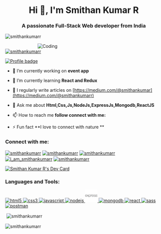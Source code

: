 <h1 align="center">Hi 👋, I'm Smithan Kumar R</h1>
<h3 align="center">A passionate Full-Stack Web developer from India</h3>

<p align="left"> <img src="https://komarev.com/ghpvc/?username=smithankumarr&label=Profile%20views&color=0e75b6&style=flat" alt="smithankumarr" /> </p>

<img align="right" alt="Coding" width="400" src="https://media.giphy.com/media/qgQUggAC3Pfv687qPC/giphy.gif">

<p align="left"> <a href="https://twitter.com/smithankumarr" target="blank"><img src="https://img.shields.io/twitter/follow/smithankumarr?logo=twitter&style=for-the-badge" alt="smithankumarr" /></a> </p>

[![Profile badge](https://www.codewars.com/users/Smithan_kumar_r/badges/large)](https://www.codewars.com/users/Smithan_kumar_r)

- 🔭 I’m currently working on **event app**

- 🌱 I’m currently learning **React and Redux**

- 📝 I regularly write articles on [https://medium.com/@smithankumar](https://medium.com/@smithankumarr)

- 💬 Ask me about **Html,Css,Js,NodeJs,ExpressJs,Mongodb,ReactJS**

- 📫 How to reach me **follow connect with me:**

- ⚡ Fun fact **I love to connect with nature **

<h3 align="left">Connect with me:</h3>
<p align="left">
<a href="https://twitter.com/smithankumarr" target="blank"><img align="center" src="https://raw.githubusercontent.com/rahuldkjain/github-profile-readme-generator/master/src/images/icons/Social/twitter.svg" alt="smithankumarr" height="30" width="40" /></a>
<a href="https://www.linkedin.com/in/smithan-kumar-r-49585b206/" target="blank"><img align="center" src="https://raw.githubusercontent.com/rahuldkjain/github-profile-readme-generator/master/src/images/icons/Social/linked-in-alt.svg" alt="smithankumarr" height="30" width="40" /></a>
<a href="https://www.facebook.com/profile.php?id=100084137757519" target="blank"><img align="center" src="https://raw.githubusercontent.com/rahuldkjain/github-profile-readme-generator/master/src/images/icons/Social/facebook.svg" alt="smithankumarr" height="30" width="40" /></a>
<a href="https://www.instagram.com/i_am_smithan_kumar/" target="blank"><img align="center" src="https://raw.githubusercontent.com/rahuldkjain/github-profile-readme-generator/master/src/images/icons/Social/instagram.svg" alt="i_am_smithankumarr" height="30" width="40" /></a>
<a href="https://medium.com/@smithankumar404" target="blank"><img align="center" src="https://raw.githubusercontent.com/rahuldkjain/github-profile-readme-generator/master/src/images/icons/Social/medium.svg" alt="smithankumarr" height="30" width="40" /></a>
</p>
<a href="https://app.daily.dev/SmithanKumar"><img src="https://api.daily.dev/devcards/4ac636e0b6f74e43b5105d6c23b0f657.png?r=noc" width="400" alt="Smithan Kumar R's Dev Card"/></a>
<h3 align="left" >Languages and Tools:</h3>
<p align="left"> 
<a href="https://www.w3.org/html/" target="_blank" rel="noreferrer"> <img src="https://cdn-icons-png.flaticon.com/512/1051/1051277.png" alt="html5" width="40" height="40"/> </a>
<a href="https://www.w3schools.com/css/" target="_blank" rel="noreferrer"> <img src="https://cdn-icons-png.flaticon.com/512/732/732190.png" alt="css3" width="40" height="40"/> </a>
<a href="https://developer.mozilla.org/en-US/docs/Web/JavaScript" target="_blank" rel="noreferrer"> <img src="https://cdn-icons-png.flaticon.com/512/5968/5968292.png" alt="javascript" width="40" height="40"/> </a>
<a href="https://nodejs.org" target="_blank" rel="noreferrer"> <img src="https://cdn-icons-png.flaticon.com/512/919/919825.png" alt="nodejs" width="40" height="40"/> </a> 
<a href="https://expressjs.com" target="_blank" rel="noreferrer"> <img src="https://raw.githubusercontent.com/devicons/devicon/master/icons/express/express-original-wordmark.svg" alt="express" width="40" height="40"/> </a>
 <a href="https://www.mongodb.com/" target="_blank" rel="noreferrer"> <img src="https://upload.wikimedia.org/wikipedia/commons/thumb/9/93/MongoDB_Logo.svg/2560px-MongoDB_Logo.svg.png" alt="mongodb" width="60" height="40"/> </a> 
<a href="https://reactjs.org/" target="_blank" rel="noreferrer"> <img src="https://upload.wikimedia.org/wikipedia/commons/thumb/a/a7/React-icon.svg/1200px-React-icon.svg.png" alt="react" width="40" height="40"/> </a> 
<a href="https://sass-lang.com" target="_blank" rel="noreferrer"> <img src="https://www.freecodecamp.org/news/content/images/2022/04/sass-image.png" alt="sass" width="50" height="40"/> </a> 
 <a href="https://postman.com" target="_blank" rel="noreferrer"> <img src="https://www.vectorlogo.zone/logos/getpostman/getpostman-icon.svg" alt="postman" width="40" height="40"/> </a> 

</p>

<p>&nbsp;<img align="center" src="https://github-readme-stats.vercel.app/api?username=smithankumarr&show_icons=true&locale=en" alt="smithankumarr" /></p>

<p><img align="center" src="https://github-readme-streak-stats.herokuapp.com/?user=smithankumarr&" alt="smithankumarr" /></p>
